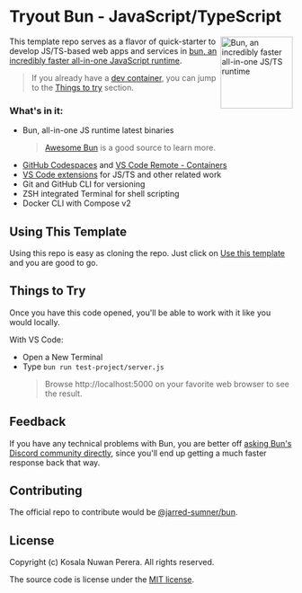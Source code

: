 # Tryout Bun - JavaScript/TypeScript

[<img align="right" alt="Bun, an incredibly faster all-in-one JS/TS runtime" width="128rem" src="https://camo.githubusercontent.com/cc7b5924f05d4f0743ce6d7969405545cb997e58dec5f9d5f8718011c7d446ae/68747470733a2f2f62756e2e73682f6c6f676f4032782e706e67" />][bun-homepage]

This template repo serves as a flavor of quick-starter to develop JS/TS-based web apps and services in [bun, an incredibly faster all-in-one JavaScript runtime][bun-homepage].

> If you already have a [dev container][gh-codespaces-quickstart], you can jump to the [Things to try](#things-to-try) section.

### What's in it:

- Bun, all-in-one JS runtime latest binaries
  > [Awesome Bun][awesome-list-bun] is a good source to learn more.
- [GitHub Codespaces][gh-codespaces-docs] and [VS Code Remote - Containers][vscode-dev-containers-docs]
- [VS Code extensions](/.devcontainer/devcontainer.json) for JS/TS and other related work
- Git and GitHub CLI for versioning
- ZSH integrated Terminal for shell scripting
- Docker CLI with Compose v2

[bun-homepage]: https://bun.sh
[gh-codespaces-docs]: https://docs.github.com/en/codespaces
[gh-codespaces-quickstart]: https://docs.github.com/en/codespaces/getting-started/quickstart
[awesome-list-bun]: https://github.com/apvarun/awesome-bun#videos
[vscode-dev-containers-docs]: https://code.visualstudio.com/docs/remote/remote-overview

## Using This Template

Using this repo is easy as cloning the repo. Just click on [Use this template][gh-use-this] and you are good to go.

[gh-use-this]: https://github.com/kosalanuwan/vscode-remote-try-bun/generate

## Things to Try

Once you have this code opened, you'll be able to work with it like you would locally.

With VS Code:
- Open a New Terminal
- Type `bun run test-project/server.js`
  > Browse http://localhost:5000 on your favorite web browser to see the result.

## Feedback

If you have any technical problems with Bun, you are better off [asking Bun's Discord community directly][bun-discord], since you'll end up getting a much faster response back that way.

[bun-discord]: https://bun.sh/discord

## Contributing

The official repo to contribute would be  [@jarred-sumner/bun][gh-bun].

[gh-bun]: https://github.com/jarred-sumner/bun/#readme

## License

Copyright (c) Kosala Nuwan Perera. All rights reserved.

The source code is license under the [MIT license](LICENSE).